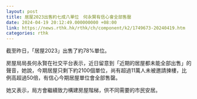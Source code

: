 ```yaml
---
layout: post
title: 居屋2023出售約七成八單位　何永賢有信心會全部售罄
date: 2024-04-19 20:12:49.000000000 +08:00
link: https://news.rthk.hk/rthk/ch/component/k2/1749673-20240419.htm
categories: rthk
---
```


截至昨日，「居屋2023」出售了約78%單位。

房屋局局長何永賢在社交平台表示，近日留意到「近期的居屋都未能全部出售」的聲音，她說，今期居屋只剩下約2100個單位，尚有超過11萬人未被邀請揀樓，比例高超過50倍，有信心今期居屋單位會全部售罄。

她又表示，局方會繼續致力構建房屋階梯，供不同需要的市民安居。
